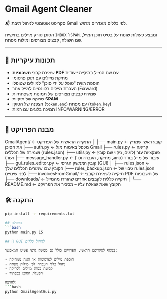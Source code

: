﻿# Gmail Agent Cleaner

📬 סקריפט אוטומטי לניהול תיבת Gmail לפי כללים מוגדרים מראש.

הסוכן סורק מיילים בתיקיית `INBOX` ו־`SPAM`, ומבצע פעולות שונות על בסיס תוכן המייל, שם השולח, קבצים מצורפים ומילות מפתח.

---

## 🚀 תכונות עיקריות

- שמירת קבצי **חשבוניות PDF** עם שם המייל בתיקייה ייעודית
- מחיקת מיילים עם תוכן פרסומי
- הוספת תווית "טופל על ידי סוכן" למיילים שטופלו
- העברת מיילים רלוונטיים למייל אחר (Forward)
- שמירת קבצים מצורפים של תמונות משפחתיות
- סריקה של תיקיית **SPAM**
- הצפנה של הטוקן (`token.enc`) עם מפתח (`token.key`)
- תמיכה בלוגים עם רמות INFO/WARNING/ERROR

---

## 🧩 מבנה הפרויקט
GmailAgent/                 ← התיקייה הראשית של הפרויקט
│
├── main.py                 ← קובץ ראשי שמריץ את הסוכן
├── auth.py                 ← מטפל באימות מול Gmail
├── rules.py                ← קריאה ושמירה של הכללים (rules.json)
├── utils.py                ← פונקציות עזר (לוגים, ניקוי שם קובץ ועוד)
├── message_handler.py      ← עיבוד של מייל בודד (סיווג, מחיקה, העברה וכו')
├── gui_rules_editor.py     ← קובץ הממשק הגרפי (GUI)
│
├── rules.json              ← הקובץ שבו שמורים הכללים שלך
├── rules_backup.json       ← גיבוי של rules.json לפני שינויים
├── invoicesFromGmail/      ← תיקייה לשמירת קובצי PDF של חשבוניות
├── downloads/              ← תיקייה כללית לקבצים אחרים שהורדו מהמייל
│
└── README.md               ← הקובץ שאת שואלת עליו – מסביר את הפרויקט

## 🛠 התקנה

```bash
pip install -r requirements.txt

## הפעלה
```bash
python main.py 15

## 🧩 GUI לניהול כללים

בנוסף לסקריפט הראשי, הפרויקט כולל גם ממשק גרפי פשוט המאפשר:

- הוספת מילים לפרסומות או הגנה ממחיקה
- ניהול כללי העברה לפי מילות מפתח
- קביעת כמות מיילים לסריקה
- הפעלת הסוכן בכפתור

להרצה:
```bash
python GmailAgentGui.py


